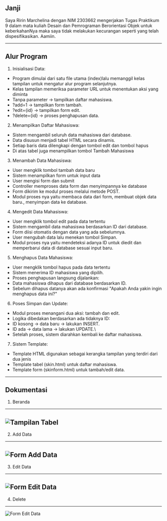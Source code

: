 Janji
---
Saya Ririn Marchelina dengan NIM 2303662 mengerjakan Tugas Praktikum 9 dalam mata kuliah Desain dan Pemrograman Berorientasi Objek untuk keberkahanNya maka saya tidak melakukan kecurangan seperti yang telah dispesifikasikan. Aamiin.

---
Alur Program
---
1. Inisialisasi Data:
- Program dimulai dari satu file utama (index)lalu memanggil kelas tampilan untuk mengatur alur program selanjutnya.
- Kelas tampilan memeriksa parameter URL untuk menentukan aksi yang diminta
- Tanpa parameter → tampilkan daftar mahasiswa.
- ?add=1 → tampilkan form tambah.
- ?edit={id} → tampilkan form edit.
- ?delete={id} → proses penghapusan data.
2. Menampilkan Daftar Mahasiswa:
- Sistem mengambil seluruh data mahasiswa dari database.
- Data disusun menjadi tabel HTML secara dinamis.
- Setiap baris data dilengkapi dengan tombol edit dan tombol hapus
- Di atas tabel juga menampilkan tombol Tambah Mahasiswa
3. Menambah Data Mahasiswa:
- User mengklik tombol tambah data baru
- Sistem menampilkan form untuk input data
- User mengisi form dan submit
- Controller memproses data form dan menyimpannya ke database
- Form dikirim ke modul proses melalui metode POST.
- Modul proses nya yaitu membaca data dari form, membuat objek data baru., menyimpan data ke database.
4. Mengedit Data Mahasiswa:
- User mengklik tombol edit pada data tertentu
- Sistem mengambil data mahasiswa berdasarkan ID dari database.
- Form diisi otomatis dengan data yang ada sebelumnya.
- User mengubah data lalu menekan tombol Simpan.
- Modul proses nya yaitu mendeteksi adanya ID untuk diedit dan memperbarui data di database sesuai input baru.
5. Menghapus Data Mahasiswa:
- User mengklik tombol hapus pada data tertentu
- Sistem menerima ID mahasiswa yang dipilih.
- Proses penghapusan langsung dijalankan:
- Data mahasiswa dihapus dari database berdasarkan ID.
- Sebelum dihapus datanya akan ada konfirmasi "Apakah Anda yakin ingin menghapus data ini?"
6. Poses Simpan dan Update:
- Modul proses menangani dua aksi: tambah dan edit.
- Logika dibedakan berdasarkan ada tidaknya ID:
- ID kosong → data baru → lakukan INSERT.
- ID ada → data lama → lakukan UPDATE.\
- Setelah proses, sistem diarahkan kembali ke daftar mahasiswa.
7. Sistem Template:
- Template HTML digunakan sebagai kerangka tampilan yang terdiri dari dua jenis
- Template tabel (skin.html) untuk daftar mahasiswa.
- Template form (skinform.html) untuk tambah/edit data.

---
Dokumentasi
---
1. Beranda
---
![Tampilan Tabel](https://github.com/user-attachments/assets/3852a14b-c56f-43ff-b6e2-7734d294a421)
---
2. Add Data
---
![Form Add Data](https://github.com/user-attachments/assets/f60c5d9a-7880-4ea1-8f8e-aa8d1269b583)
---
3. Edit Data
---
![Form Edit Data](https://github.com/user-attachments/assets/782b768e-3d3c-49e6-9acb-1a409ca5ed38)
---
4. Delete
---
![Form Edit Data](https://github.com/user-attachments/assets/01388ead-55d7-4109-8e24-85917cf19900)




